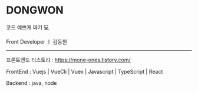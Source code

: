# DONGWON
 

코드 예쁘게 짜기 💻

Front Developer ㅣ 김동원 

---------------------------
  
프론트엔드 티스토리 : https://mone-ones.tistory.com/

FrontEnd : Vuejs | VueCli | Vuex | Javascript | TypeScript | React

Backend : java, node 
